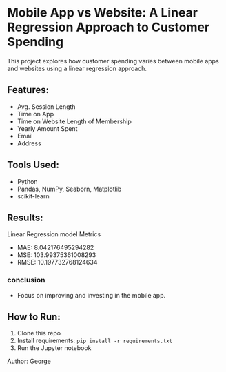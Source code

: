 # Mobile App vs Website: A Linear Regression Approach to Customer Spending

This project explores how customer spending varies between mobile apps and websites using a linear regression approach.

## Features:
- Avg. Session Length
- Time on App
- Time on Website	Length of Membership
- Yearly Amount Spent
- Email
- Address

## Tools Used:
- Python
- Pandas, NumPy, Seaborn, Matplotlib
- scikit-learn

## Results:
 Linear Regression model Metrics
- MAE: 8.042176495294282
- MSE: 103.99375361008293
- RMSE: 10.197732768124634
### conclusion
- Focus on improving and investing in the mobile app.

## How to Run:
1. Clone this repo
2. Install requirements: `pip install -r requirements.txt`
3. Run the Jupyter notebook

Author: George

